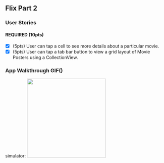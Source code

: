 
## Flix Part 2

### User Stories
#### REQUIRED (10pts)
- [x] (5pts) User can tap a cell to see more details about a particular movie.
- [x] (5pts) User can tap a tab bar button to view a grid layout of Movie Posters using a CollectionView.

### App Walkthrough GIF()
simulator:
<img src="http://g.recordit.co/UjK9DRWs3M.gif" width=250><br>

